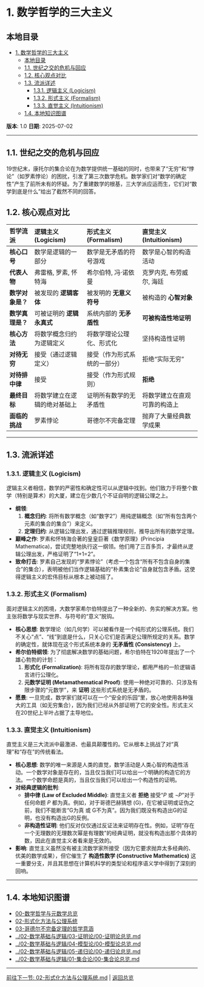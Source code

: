 # 1. 数学哲学的三大主义

## 本地目录

- [1. 数学哲学的三大主义](#1-数学哲学的三大主义)
  - [本地目录](#本地目录)
  - [1.1. 世纪之交的危机与回应](#11-世纪之交的危机与回应)
  - [1.2. 核心观点对比](#12-核心观点对比)
  - [1.3. 流派详述](#13-流派详述)
    - [1.3.1. 逻辑主义 (Logicism)](#131-逻辑主义-logicism)
    - [1.3.2. 形式主义 (Formalism)](#132-形式主义-formalism)
    - [1.3.3. 直觉主义 (Intuitionism)](#133-直觉主义-intuitionism)
  - [1.4. 本地知识图谱](#14-本地知识图谱)

**版本**: 1.0
**日期**: 2025-07-02

---

## 1.1. 世纪之交的危机与回应

19世纪末，康托尔的集合论在为数学提供统一基础的同时，也带来了“无穷”和“悖论”（如罗素悖论）的困扰，引发了第三次数学危机。数学家们对“数学的确定性”产生了前所未有的怀疑。为了重建数学的根基，三大学派应运而生，它们对“数学到底是什么”给出了截然不同的回答。

## 1.2. 核心观点对比

| 哲学流派 | **逻辑主义 (Logicism)** | **形式主义 (Formalism)** | **直觉主义 (Intuitionism)** |
| :--- | :--- | :--- | :--- |
| **核心口号** | 数学是逻辑的一部分 | 数学是无矛盾的符号游戏 | 数学是心智的构造活动 |
| **代表人物** | 弗雷格, 罗素, 怀特海 | 希尔伯特, 冯·诺依曼 | 克罗内克, 布劳威尔, 海廷 |
| **数学对象是？** | 被发现的 **逻辑客体** | 被发明的 **无意义符号** | 被构造的 **心智对象** |
| **数学真理是？** | 可被证明的 **逻辑永真式** | 系统内部的 **无矛盾性** | **可被构造性地证明** |
| **核心方法** | 将数学概念归约为逻辑定义 | 将数学理论公理化、形式化 | 坚持构造性证明 |
| **对待无穷** | 接受（通过逻辑定义） | 接受（作为形式系统的一部分） | 拒绝“实际无穷” |
| **对待排中律**| 接受 | 接受（作为形式规则） | **拒绝** |
| **最终目标** | 将数学建立在逻辑的绝对基础上 | 证明所有数学的无矛盾性 | 将数学建立在直观可靠的构造上 |
| **面临的挑战** | 罗素悖论 | 哥德尔不完备定理 | 抛弃了大量经典数学成果 |

---

## 1.3. 流派详述

### 1.3.1. 逻辑主义 (Logicism)

逻辑主义者相信，数学的严密性和确定性可以从逻辑中找到。他们致力于将整个数学（特别是算术）的大厦，建立在少数几个不证自明的逻辑公理之上。

- **纲领**:
    1. **概念归约**: 将所有数学概念（如“数字2”）用纯逻辑概念（如“所有包含两个元素的集合的集合”）来定义。
    2. **定理归约**: 从逻辑公理出发，通过逻辑推理规则，推导出所有的数学定理。
- **巅峰之作**: 罗素和怀特海合著的皇皇巨著《数学原理》(Principia Mathematica)，尝试完整地执行这一纲领。他们用了三百多页，才最终从逻辑公理出发，严格证明了“1+1=2”。
- **致命打击**: 罗素自己发现的“罗素悖论”（考虑一个包含“所有不包含自身的集合”的集合），表明被他们当作逻辑基础的“朴素集合论”自身就包含矛盾。这使得逻辑主义的宏伟目标从根本上被动摇了。

### 1.3.2. 形式主义 (Formalism)

面对逻辑主义的困境，大数学家希尔伯特提出了一种全新的、务实的解决方案。他主张将数学与现实世界、与符号的“意义”脱钩。

- **核心思想**: 数学理论（如几何学）可以被看作是一个纯形式的公理系统。我们不关心“点”、“线”到底是什么，只关心它们是否满足公理所规定的关系。数学的确定性，就体现在这个形式系统本身的 **无矛盾性 (Consistency)** 上。
- **希尔伯特纲领**: 为了彻底解决数学的基础问题，希尔伯特在1920年提出了一个雄心勃勃的计划：
    1. **形式化 (Formalization)**: 将所有现存的数学理论，都用严格的一阶逻辑语言进行公理化。
    2. **元数学证明 (Metamathematical Proof)**: 使用一种绝对可靠的、只涉及有限步骤的“元数学”，来 **证明** 这些形式系统是无矛盾的。
- **愿景**: 一旦完成，数学家们就可以在一个“安全的乐园”里，放心地使用各种强大的工具（如无穷集合），因为我们已经从外部证明了它的安全性。形式主义在20世纪上半叶占据了主导地位。

### 1.3.3. 直觉主义 (Intuitionism)

直觉主义是三大流派中最激进、也最具颠覆性的。它从根本上挑战了对“真理”和“存在”的传统看法。

- **核心思想**: 数学的唯一来源是人类的直觉，数学活动是人类心智的构造性活动。一个数学对象是存在的，当且仅当我们可以给出一个明确的构造它的方法。一个数学命题是真的，当且仅当我们可以给出一个构造性的证明。
- **对经典逻辑的批判**:
  - **排中律 (Law of Excluded Middle)**: 直觉主义者 **拒绝** 接受“$P$ 或 $\neg P$”对于任何命题 $P$ 都为真。例如，对于哥德巴赫猜想 (G)，在它被证明或证伪之前，我们不能断言“G为真 或 G不为真”。因为我们既没有构造出G的证明，也没有构造出G的反例。
  - **非构造性证明**: 他们反对仅仅通过反证法来证明存在性。例如，证明“存在一个无理数的无理数次幂是有理数”的经典证明，就没有构造出那个具体的数，因此在直觉主义者看来是无效的。
- **影响**: 直觉主义虽然没有被主流数学家所接受（因为它要求抛弃太多经典的、优美的数学成果），但它催生了 **构造性数学 (Constructive Mathematics)** 这一重要分支，并且其思想在计算机科学的类型论和程序语义学中得到了深刻的回响。

---

## 1.4. 本地知识图谱

- [00-数学哲学与元数学总览](./00-数学哲学与元数学总览.md)
- [02-形式化方法与公理系统](./02-形式化方法与公理系统.md)
- [03-哥德尔不完备定理的哲学意涵](./03-哥德尔不完备定理的哲学意涵.md)
- [../02-数学基础与逻辑/03-证明论/00-证明论总览.md](../02-数学基础与逻辑/03-证明论/00-证明论总览.md)
- [../02-数学基础与逻辑/04-模型论/00-模型论总览.md](../02-数学基础与逻辑/04-模型论/00-模型论总览.md)
- [../02-数学基础与逻辑/05-递归论/00-递归论总览.md](../02-数学基础与逻辑/05-递归论/00-递归论总览.md)
- [../02-数学基础与逻辑/01-集合论/00-集合论总览.md](../02-数学基础与逻辑/01-集合论/00-集合论总览.md)

---

[前往下一节: 02-形式化方法与公理系统.md](./02-形式化方法与公理系统.md) | [返回总览](./00-数学哲学与元数学总览.md)
